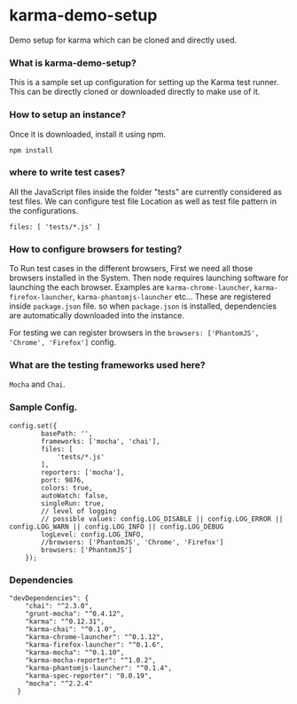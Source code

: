# karma-demo-setup
Demo setup for karma which can be cloned and directly used. 

### What is karma-demo-setup?
This is a sample set up configuration for setting up the Karma test runner. This can be directly cloned or downloaded directly to make use of it.

### How to setup an instance?
Once it is downloaded, install it using npm.

`npm install`

### where to write test cases?
All the JavaScript files inside the folder "tests" are currently considered as test files. We can configure test file Location as well as test file pattern in the configurations.

`files: [
    'tests/*.js'
]`

### How to configure browsers for testing?
  To Run test cases in the different browsers, First we need all those browsers installed in the System. Then node requires launching software for launching the each browser. Examples are `karma-chrome-launcher`, `karma-firefox-launcher`, `karma-phantomjs-launcher` etc... These are registered inside `package.json` file. so when `package.json` is installed, dependencies are automatically downloaded into the instance. 
  
  For testing we can register browsers in the `browsers: ['PhantomJS', 'Chrome', 'Firefox']` config.
  
### What are the testing frameworks used here?
  `Mocha` and  `Chai`.
  
### Sample Config.
```
config.set({
        basePath: '',
        frameworks: ['mocha', 'chai'],
        files: [
            'tests/*.js'
        ],
        reporters: ['mocha'],
        port: 9876,
        colors: true,
        autoWatch: false,
        singleRun: true,
        // level of logging
        // possible values: config.LOG_DISABLE || config.LOG_ERROR || config.LOG_WARN || config.LOG_INFO || config.LOG_DEBUG
        logLevel: config.LOG_INFO,
        //browsers: ['PhantomJS', 'Chrome', 'Firefox']
        browsers: ['PhantomJS']
    });
```
### Dependencies
```
"devDependencies": {
    "chai": "^2.3.0",
    "grunt-mocha": "^0.4.12",
    "karma": "^0.12.31",
    "karma-chai": "^0.1.0",
    "karma-chrome-launcher": "^0.1.12",
    "karma-firefox-launcher": "^0.1.6",
    "karma-mocha": "^0.1.10",
    "karma-mocha-reporter": "^1.0.2",
    "karma-phantomjs-launcher": "^0.1.4",
    "karma-spec-reporter": "0.0.19",
    "mocha": "^2.2.4"
  }
```
